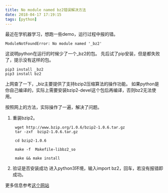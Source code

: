 ```yaml
---
title: No module named bz2错误解决方法
date: 2018-04-17 17:19:15
tags: [python]
---
```

最近在学机器学习，想跑一些demo，运行过程中报的错。

	ModuleNotFoundError: No module named '_bz2'

这说明python在运行的时候少了一个_bz2的包。
先后试了pip安装，但是都失败了，提示没有这样的包。

	pip3 install _bz2
	pip3 install bz2


上网查了一下，\_biz主要提供了支持bzip2压缩算法的操作功能。
如果python是你自己编译的，实际上需要安装bzip2-devel这个包后再编译，否则bz2无法使用。

按照网上的方法，实际操作了一遍，解决了问题。

1. 重装bzip2。

		wget http://www.bzip.org/1.0.6/bzip2-1.0.6.tar.gz
		tar -zxf  bzip2-1.0.6.tar.gz 

		cd bzip2-1.0.6  

		make -f  Makefile-libbz2_so 

		make && make install
	
2. 验证是否安装成功
进入python3环境，输入import bz2，回车，若没有报错即成功。

更多信息参考[这个网站](https://my.oschina.net/yangertt2006/blog/839220)
